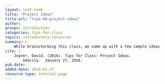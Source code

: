 ```yaml
---
layout: leaf-node
title: "Project Ideas"
title-url: "tips-08-project-ideas"
author: 
groups: Introduction
categories: tips-for-class
topics: introductory-resources
summary: >
    While brainstorming this class, we came up with a few sample ideas for possible projects. Note that you absolutely do not need to choose a project from the list below, and in fact, we'd encourage you to create your own project idea. These are just some ideas to get you started, and if one catches your eye, you can feel free to actually pursue it.
cite: |
    Joyner, David. (2016). Tips for Class: Project Ideas.
        Udacity.  January 27, 2016.
pub-date: 
added-date: 2016-01-27
resource-type: internal-page
---
```

